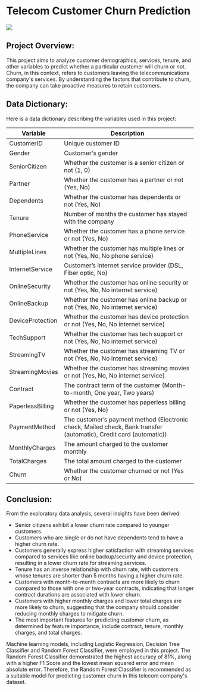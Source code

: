 # Telecom Customer Churn Prediction
![](https://www.touchpoint.com/wp-content/uploads/2023/02/5.-Customer-churn-article.png)
## Project Overview:

This project aims to analyze customer demographics, services, tenure, and other variables to predict whether a particular customer will churn or not. Churn, in this context, refers to customers leaving the telecommunications company's services. By understanding the factors that contribute to churn, the company can take proactive measures to retain customers.

## Data Dictionary:

Here is a data dictionary describing the variables used in this project:

| Variable         | Description                                                |
|------------------|------------------------------------------------------------|
| CustomerID       | Unique customer ID                                         |
| Gender           | Customer's gender                                          |
| SeniorCitizen    | Whether the customer is a senior citizen or not (1, 0)     |
| Partner          | Whether the customer has a partner or not (Yes, No)        |
| Dependents       | Whether the customer has dependents or not (Yes, No)       |
| Tenure           | Number of months the customer has stayed with the company  |
| PhoneService     | Whether the customer has a phone service or not (Yes, No)  |
| MultipleLines    | Whether the customer has multiple lines or not (Yes, No, No phone service) |
| InternetService  | Customer’s internet service provider (DSL, Fiber optic, No) |
| OnlineSecurity   | Whether the customer has online security or not (Yes, No, No internet service) |
| OnlineBackup     | Whether the customer has online backup or not (Yes, No, No internet service) |
| DeviceProtection | Whether the customer has device protection or not (Yes, No, No internet service) |
| TechSupport      | Whether the customer has tech support or not (Yes, No, No internet service) |
| StreamingTV      | Whether the customer has streaming TV or not (Yes, No, No internet service) |
| StreamingMovies  | Whether the customer has streaming movies or not (Yes, No, No internet service) |
| Contract         | The contract term of the customer (Month-to-month, One year, Two years) |
| PaperlessBilling | Whether the customer has paperless billing or not (Yes, No) |
| PaymentMethod    | The customer’s payment method (Electronic check, Mailed check, Bank transfer (automatic), Credit card (automatic)) |
| MonthlyCharges   | The amount charged to the customer monthly |
| TotalCharges     | The total amount charged to the customer |
| Churn            | Whether the customer churned or not (Yes or No) |

## Conclusion:

From the exploratory data analysis, several insights have been derived:

- Senior citizens exhibit a lower churn rate compared to younger customers.
- Customers who are single or do not have dependents tend to have a higher churn rate.
- Customers generally express higher satisfaction with streaming services compared to services like online backup/security and device protection, resulting in a lower churn rate for streaming services.
- Tenure has an inverse relationship with churn rate, with customers whose tenures are shorter than 5 months having a higher churn rate.
- Customers with month-to-month contracts are more likely to churn compared to those with one or two-year contracts, indicating that longer contract durations are associated with lower churn.
- Customers with higher monthly charges and lower total charges are more likely to churn, suggesting that the company should consider reducing monthly charges to mitigate churn.
- The most important features for predicting customer churn, as determined by feature importance, include contract, tenure, monthly charges, and total charges.

Machine learning models, including Logistic Regression, Decision Tree Classifier and Random Forest Classifier, were employed in this project. The Random Forest Classifier demonstrated the highest accuracy of 81%, along with a higher F1 Score and the lowest mean squared error and mean absolute error. Therefore, the Random Forest Classifier is recommended as a suitable model for predicting customer churn in this telecom company's dataset.
